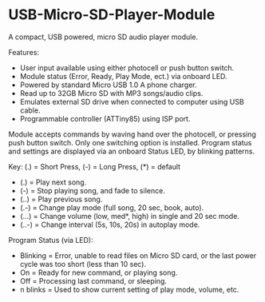 # USB-Micro-SD-Player-Module
A compact, USB powered, micro SD audio player module.

Features:
 - User input available using either photocell or push button switch.
 - Module status (Error, Ready, Play Mode, ect.) via onboard LED.
 - Powered by standard Micro USB 1.0 A phone charger.
 - Read up to 32GB Micro SD with MP3 songs/audio clips.
 - Emulates external SD drive when connected to computer using USB cable.
 - Programmable controller (ATTiny85) using ISP port.
 
Module accepts commands by waving hand over the photocell, or pressing push button switch. Only one switching option is installed. Program status and settings are displayed via an onboard Status LED, by blinking patterns.

Key: (.) = Short Press, (-) = Long Press, (*) = default
-  (.) = Play next song.
-  (-) = Stop playing song, and fade to silence.
-  (..) = Play previous song.
-  (.-) = Change play mode (full song, 20 sec, book, auto).
-  (...) = Change volume (low, med*, high) in single and 20 sec mode.
-  (..-) = Change interval (5s, 10s, 20s) in autoplay mode.
 
Program Status (via LED):

- Blinking = Error, unable to read files on Micro SD card, or the last power cycle was too short (less than 10 sec).
- On = Ready for new command, or playing song.
- Off = Processing last command, or sleeping.
- n blinks = Used to show current setting of play mode, volume, etc.
